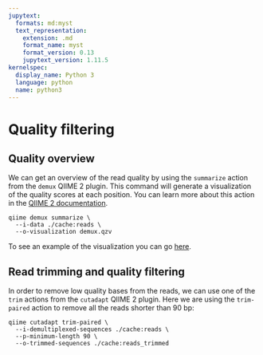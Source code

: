 ```yaml
---
jupytext:
  formats: md:myst
  text_representation:
    extension: .md
    format_name: myst
    format_version: 0.13
    jupytext_version: 1.11.5
kernelspec:
  display_name: Python 3
  language: python
  name: python3
---
```

# Quality filtering
## Quality overview
We can get an overview of the read quality by using the `summarize` action from the `demux` QIIME 2 plugin. This command 
will generate a visualization of the quality scores at each position. You can learn more about this action in the [QIIME 2
documentation](https://docs.qiime2.org/2024.5/plugins/available/demux/summarize/).
```{code-cell}
qiime demux summarize \
  --i-data ./cache:reads \
  --o-visualization demux.qzv
```
To see an example of the visualization you can go [here](https://view.qiime2.org/visualization/?src=https://raw.githubusercontent.com/bokulich-lab/moshpit-docs/main/moshpit_docs/data/taxa-bar-plots.qzv).

## Read trimming and quality filtering
In order to remove low quality bases from the reads, we can use one of the `trim` actions from the `cutadapt` QIIME 2 plugin.
Here we are using the `trim-paired` action to remove all the reads shorter than 90 bp:
```{code-cell}
qiime cutadapt trim-paired \
  --i-demultiplexed-sequences ./cache:reads \
  --p-minimum-length 90 \
  --o-trimmed-sequences ./cache:reads_trimmed
```

